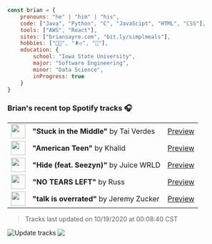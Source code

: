 ```javascript
const brian = {
    pronouns: "he" | "him" | "his",
    code: ["Java", "Python", "C", "JavaScipt", "HTML", "CSS"],
    tools: ["AWS", "React"],
    sites: ["briansayre.com", "bit.ly/simplmeals"],
    hobbies: ["👨‍💻", "⛹️‍♂️", "🍳"],
    education: {
        school: "Iowa State University",
        major: "Software Engineering",
        minor: "Data Science",
        inProgress: true
    }
}
```

### Brian's recent top Spotify tracks 🎧
<table>
<!-- top_tracks starts -->
    <tr>
        <td> <img height="32px" src="https://i.scdn.co/image/ab67616d00004851be61e0dc6cdf58dbb5e3278c"> </td>
        <td> <b>"Stuck in the Middle"</b> by Tai Verdes</td>
        <td> <a href="https://github.com/briansayre" target="_blank" > Preview </a> </td>
    </tr>
    <tr>
        <td> <img height="32px" src="https://i.scdn.co/image/ab67616d00004851988ede5e1276e758b5f9e577"> </td>
        <td> <b>"American Teen"</b> by Khalid</td>
        <td> <a href="https://p.scdn.co/mp3-preview/3b4aa1b644a30474a3383594acf8b6ba6eba7fda?cid=856b16ed1b17433b9b4ee14b5a0c5a87" target="_blank" > Preview </a> </td>
    </tr>
    <tr>
        <td> <img height="32px" src="https://i.scdn.co/image/ab67616d00004851e2e352d89826aef6dbd5ff8f"> </td>
        <td> <b>"Hide (feat. Seezyn)"</b> by Juice WRLD</td>
        <td> <a href="https://p.scdn.co/mp3-preview/7ad14ee5fe1b20deeeb7496631c662b30305f0c0?cid=856b16ed1b17433b9b4ee14b5a0c5a87" target="_blank" > Preview </a> </td>
    </tr>
    <tr>
        <td> <img height="32px" src="https://i.scdn.co/image/ab67616d00004851039f0bcf97bf66ca8e1f736d"> </td>
        <td> <b>"NO TEARS LEFT"</b> by Russ</td>
        <td> <a href="https://p.scdn.co/mp3-preview/cda6f1c02a44e21ebac3da20dfb5a125dea4371c?cid=856b16ed1b17433b9b4ee14b5a0c5a87" target="_blank" > Preview </a> </td>
    </tr>
    <tr>
        <td> <img height="32px" src="https://i.scdn.co/image/ab67616d000048510f20c9ef562f0048a2fc0059"> </td>
        <td> <b>"talk is overrated"</b> by Jeremy Zucker</td>
        <td> <a href="https://p.scdn.co/mp3-preview/5168c23f5a1fcf1c7650726ec958f4b3bf9b3b5a?cid=856b16ed1b17433b9b4ee14b5a0c5a87" target="_blank" > Preview </a> </td>
    </tr>
<!-- top_tracks ends -->
</table>

<!-- last_updated starts -->
> Tracks last updated on 10/19/2020 at 00:08:40 CST
<!-- last_updated ends -->

<a href="https://github.com/briansayre/briansayre/actions?query=workflow%3A%22Update+Spotify+tracks%22"><img src="https://github.com/briansayre/briansayre/workflows/Update%20Spotify%20tracks/badge.svg" align="left" alt="Update tracks"></a>

![](https://visitor-badge.glitch.me/badge?page_id=briansayre.briansayre)
